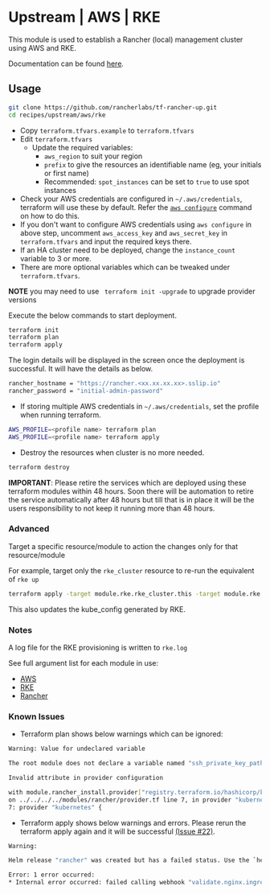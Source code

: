 # Upstream | AWS | RKE

This module is used to establish a Rancher (local) management cluster using AWS and RKE.

Documentation can be found [here](./docs.md).

## Usage

```bash
git clone https://github.com/rancherlabs/tf-rancher-up.git
cd recipes/upstream/aws/rke
```

- Copy `terraform.tfvars.example` to `terraform.tfvars`
- Edit `terraform.tfvars`
  - Update the required variables:
    -  `aws_region` to suit your region
    -  `prefix` to give the resources an identifiable name (eg, your initials or first name)
    -  Recommended: `spot_instances` can be set to `true` to use spot instances
- Check your AWS credentials are configured in `~/.aws/credentials`, terraform will use these by default. Refer the [`aws configure`](https://docs.aws.amazon.com/cli/latest/userguide/cli-configure-files.html#cli-configure-files-methods) command on how to do this.
- If you don't want to configure AWS credentials using `aws configure` in above step, uncomment `aws_access_key` and `aws_secret_key` in `terraform.tfvars` and input the required keys there.
- If an HA cluster need to be deployed, change the `instance_count` variable to 3 or more.
- There are more optional variables which can be tweaked under `terraform.tfvars`.

**NOTE** you may need to use ` terraform init -upgrade` to upgrade provider versions

Execute the below commands to start deployment.

```bash
terraform init
terraform plan
terraform apply
```

The login details will be displayed in the screen once the deployment is successful. It will have the details as below.

```bash
rancher_hostname = "https://rancher.<xx.xx.xx.xx>.sslip.io"
rancher_password = "initial-admin-password"
```

- If storing multiple AWS credentials in `~/.aws/credentials`, set the profile when running terraform.

```bash
AWS_PROFILE=<profile name> terraform plan
AWS_PROFILE=<profile name> terraform apply
```

- Destroy the resources when cluster is no more needed.
```bash
terraform destroy
```

**IMPORTANT**: Please retire the services which are deployed using these terraform modules within 48 hours. Soon there will be automation to retire the service automatically after 48 hours but till that is in place it will be the users responsibility to not keep it running more than 48 hours.

### Advanced

Target a specific resource/module to action the changes only for that resource/module

For example, target only the `rke_cluster` resource to re-run the equivalent of `rke up`

```bash
terraform apply -target module.rke.rke_cluster.this -target module.rke.local_file.kube_config_yaml
```

This also updates the kube_config generated by RKE.

### Notes

A log file for the RKE provisioning is written to `rke.log`

See full argument list for each module in use:
  - [AWS](../../../../modules/infra/aws)
  - [RKE](../../../../modules/distribution/rke)
  - [Rancher](../../../../modules/rancher)

### Known Issues
- Terraform plan shows below warnings which can be ignored:

```bash
Warning: Value for undeclared variable

The root module does not declare a variable named "ssh_private_key_path" but a value was found in file "terraform.tfvars". If you meant to use this value, add a "variable" block to the configuration.

Invalid attribute in provider configuration

with module.rancher_install.provider["registry.terraform.io/hashicorp/kubernetes"],
on ../../../../modules/rancher/provider.tf line 7, in provider "kubernetes":
7: provider "kubernetes" {
```
- Terraform apply shows below warnings and errors. Please rerun the terraform apply again and it will be successful [(Issue #22)](#22).

```bash
Warning: 

Helm release "rancher" was created but has a failed status. Use the `helm` command to investigate the error, correct it, then run Terraform again.

Error: 1 error occurred:
* Internal error occurred: failed calling webhook "validate.nginx.ingress.kubernetes.io": failed to call webhook: Post "https://rke2-ingress-nginx-controller-admission.kube-system.svc:443/networking/v1/ingresses?timeout=10s": no endpoints available for service "rke2-ingress-nginx-controller-admission"
```
